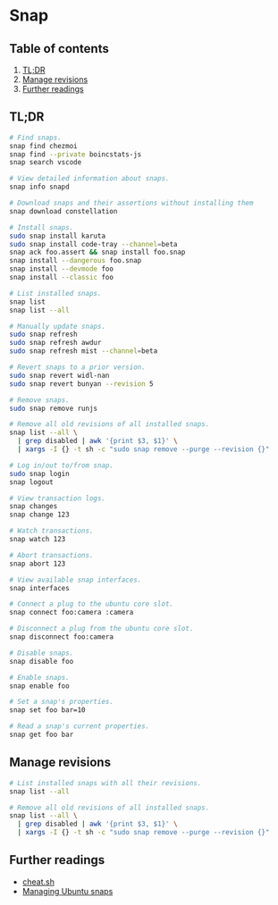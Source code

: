 # Snap

## Table of contents <!-- omit in toc -->

1. [TL;DR](#tldr)
1. [Manage revisions](#manage-revisions)
1. [Further readings](#further-readings)

## TL;DR

```sh
# Find snaps.
snap find chezmoi
snap find --private boincstats-js
snap search vscode

# View detailed information about snaps.
snap info snapd

# Download snaps and their assertions without installing them
snap download constellation

# Install snaps.
sudo snap install karuta
sudo snap install code-tray --channel=beta
snap ack foo.assert && snap install foo.snap
snap install --dangerous foo.snap
snap install --devmode foo
snap install --classic foo

# List installed snaps.
snap list
snap list --all

# Manually update snaps.
sudo snap refresh
sudo snap refresh awdur
sudo snap refresh mist --channel=beta

# Revert snaps to a prior version.
sudo snap revert widl-nan
sudo snap revert bunyan --revision 5

# Remove snaps.
sudo snap remove runjs

# Remove all old revisions of all installed snaps.
snap list --all \
  | grep disabled | awk '{print $3, $1}' \
  | xargs -I {} -t sh -c "sudo snap remove --purge --revision {}"

# Log in/out to/from snap.
sudo snap login
snap logout

# View transaction logs.
snap changes
snap change 123

# Watch transactions.
snap watch 123

# Abort transactions.
snap abort 123

# View available snap interfaces.
snap interfaces

# Connect a plug to the ubuntu core slot.
snap connect foo:camera :camera

# Disconnect a plug from the ubuntu core slot.
snap disconnect foo:camera

# Disable snaps.
snap disable foo

# Enable snaps.
snap enable foo

# Set a snap's properties.
snap set foo bar=10

# Read a snap's current properties.
snap get foo bar
```

## Manage revisions

```sh
# List installed snaps with all their revisions.
snap list --all

# Remove all old revisions of all installed snaps.
snap list --all \
  | grep disabled | awk '{print $3, $1}' \
  | xargs -I {} -t sh -c "sudo snap remove --purge --revision {}"
```

## Further readings

- [cheat.sh]
- [Managing Ubuntu snaps]

<!--
  References
  -->

<!-- Others -->
[cheat.sh]: https://cheat.sh/snap
[managing ubuntu snaps]: https://www.freecodecamp.org/news/managing-ubuntu-snaps/
